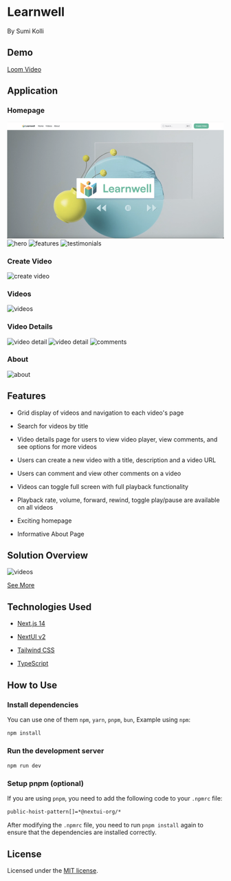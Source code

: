 # Learnwell

By Sumi Kolli

## Demo
[Loom Video](https://www.loom.com/share/341eee0d6df3478da9e11398b38669a3?sid=cff2f67b-f577-42bf-88f3-eb947fba0ee3)

## Application

### Homepage

![landing](https://github.com/sgkolli535/scopelabs_learnwell/blob/main/learnwell/landing.png?raw=true)
![hero](https://github.com/sgkolli535/scopelabs_learnwell/blob/main/hero.png?raw=true)
![features](https://github.com/sgkolli535/scopelabs_learnwell/blob/main/features.png?raw=true)
![testimonials](https://github.com/sgkolli535/scopelabs_learnwell/blob/main/testimonials.png?raw=true)

### Create Video

![create video](https://github.com/sgkolli535/scopelabs_learnwell/blob/main/createvideo.png?raw=true)

### Videos

![videos](https://github.com/sgkolli535/scopelabs_learnwell/blob/main/videos.png?raw=true)

### Video Details

![video detail](https://github.com/sgkolli535/scopelabs_learnwell/blob/main/videodetail.png?raw=true)
![video detail](https://github.com/sgkolli535/scopelabs_learnwell/blob/main/videodetail2.png?raw=true)
![comments](https://github.com/sgkolli535/scopelabs_learnwell/blob/main/comments.png?raw=true)

### About

![about](https://github.com/sgkolli535/scopelabs_learnwell/blob/main/about.png?raw=true)

## Features

- Grid display of videos and navigation to each video's page

- Search for videos by title

- Video details page for users to view video player, view comments, and see options for more videos

- Users can create a new video with a title, description and a video URL

- Users can comment and view other comments on a video

- Videos can toggle full screen with full playback functionality

- Playback rate, volume, forward, rewind, toggle play/pause are available on all videos

- Exciting homepage

- Informative About Page

## Solution Overview

![videos](https://github.com/sgkolli535/scopelabs_learnwell/blob/main/solution.png?raw=true)

[See More](https://www.figma.com/board/O2xbo6MxoeWFopDFeq6yAO/Solutions-Overview?node-id=0-1&t=jPMCGPNLRucQeSDH-1)

## Technologies Used

- [Next.js 14](https://nextjs.org/docs/getting-started)

- [NextUI v2](https://nextui.org/)

- [Tailwind CSS](https://tailwindcss.com/)

- [TypeScript](https://www.typescriptlang.org/)

## How to Use

### Install dependencies

You can use one of them `npm`, `yarn`, `pnpm`, `bun`, Example using `npm`:

```bash
npm install
```

### Run the development server

```bash
npm run dev
```

### Setup pnpm (optional)

If you are using `pnpm`, you need to add the following code to your `.npmrc` file:

```bash
public-hoist-pattern[]=*@nextui-org/*
```

After modifying the `.npmrc` file, you need to run `pnpm install` again to ensure that the dependencies are installed correctly.

## License

Licensed under the [MIT license](https://github.com/nextui-org/next-app-template/blob/main/LICENSE).
